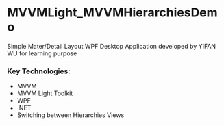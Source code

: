 # MVVMLight_MVVMHierarchiesDemo

Simple Mater/Detail Layout WPF Desktop Application developed by YIFAN WU for learning  purpose

### Key Technologies:
* MVVM
* MVVM Light Toolkit
* WPF
* .NET
* Switching between Hierarchies Views
